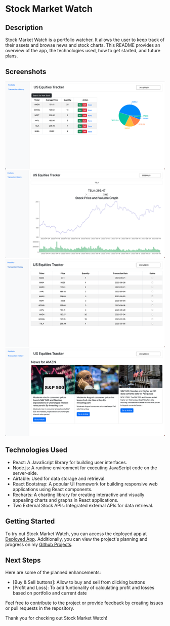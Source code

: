 # Stock Market Watch

## Description

Stock Market Watch is a portfolio watcher. It allows the user to keep track of their assets and browse news and stock charts. This README provides an overview of the app, the technologies used, how to get started, and future plans.

## Screenshots

![LandingPage](./images/LandingPage.png)
![StockSearch](./images/StockSearch.png)
![TransactionHistory](./images/TransactionHistory.png)
![News](./images/News.png)

## Technologies Used

- React: A JavaScript library for building user interfaces.
- Node.js: A runtime environment for executing JavaScript code on the server-side.
- Airtable: Used for data storage and retrieval.
- React Bootstrap: A popular UI framework for building responsive web applications using React components.
- Recharts: A charting library for creating interactive and visually appealing charts and graphs in React applications.
- Two External Stock APIs: Integrated external APIs for data retrieval.

## Getting Started

To try out Stock Market Watch, you can access the deployed app at [Deployed App](https://stock-market-watch-jxfbi5e0c-marcusawd.vercel.app/). Additionally, you can view the project's planning and progress on my [Github Projects](https://github.com/users/marcusawd/projects/1).

## Next Steps

Here are some of the planned enhancements:

- [Buy & Sell buttons]: Allow to buy and sell from clicking buttons
- [Profit and Loss]: To add funtionality of calculating profit and losses based on portfolio and current date

Feel free to contribute to the project or provide feedback by creating issues or pull requests in the repository.

Thank you for checking out Stock Market Watch!
